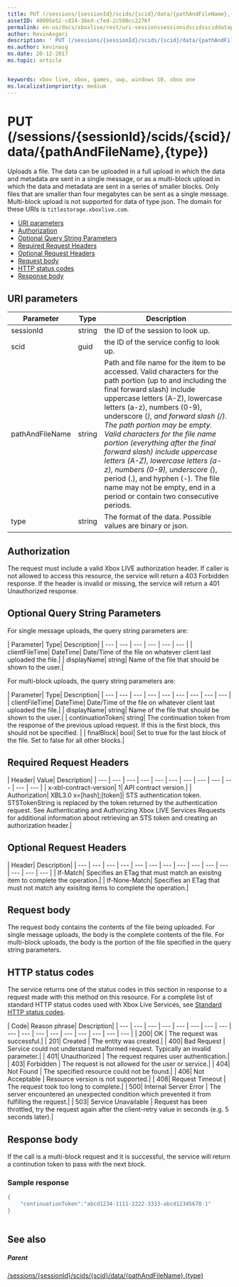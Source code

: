 ```yaml
---
title: PUT (/sessions/{sessionId}/scids/{scid}/data/{pathAndFileName},{type})
assetID: 40005e52-cd24-38ed-cfed-2c590cc2276f
permalink: en-us/docs/xboxlive/rest/uri-sessionssessionidscidssciddatapathandfilenametype-put.html
author: KevinAsgari
description: ' PUT (/sessions/{sessionId}/scids/{scid}/data/{pathAndFileName},{type})'
ms.author: kevinasg
ms.date: 20-12-2017
ms.topic: article


keywords: xbox live, xbox, games, uwp, windows 10, xbox one
ms.localizationpriority: medium
---
```



# PUT (/sessions/{sessionId}/scids/{scid}/data/{pathAndFileName},{type})
Uploads a file. The data can be uploaded in a full upload in which the data and metadata are sent in a single message, or as a multi-block upload in which the data and metadata are sent in a series of smaller blocks. Only files that are smaller than four megabytes can be sent as a single message. Multi-block upload is not supported for data of type json. 
The domain for these URIs is `titlestorage.xboxlive.com`.
 
  * [URI parameters](#ID4EX)
  * [Authorization](#ID4EEB)
  * [Optional Query String Parameters](#ID4ERB)
  * [Required Request Headers](#ID4ENE)
  * [Optional Request Headers](#ID4EWF)
  * [Request body](#ID4EZG)
  * [HTTP status codes](#ID4EEH)
  * [Response body](#ID4EXEAC)
 
<a id="ID4EX"></a>

 
## URI parameters 
 
| Parameter| Type| Description| 
| --- | --- | --- | 
| sessionId| string| the ID of the session to look up.| 
| scid| guid| the ID of the service config to look up.| 
| pathAndFileName| string| Path and file name for the item to be accessed. Valid characters for the path portion (up to and including the final forward slash) include uppercase letters (A-Z), lowercase letters (a-z), numbers (0-9), underscore (_), and forward slash (/). The path portion may be empty. Valid characters for the file name portion (everything after the final forward slash) include uppercase letters (A-Z), lowercase letters (a-z), numbers (0-9), underscore (_), period (.), and hyphen (-). The file name may not be empty, end in a period or contain two consecutive periods.| 
| type| string| The format of the data. Possible values are binary or json.| 
  
<a id="ID4EEB"></a>

 
## Authorization 
 
The request must include a valid Xbox LIVE authorization header. If caller is not allowed to access this resource, the service will return a 403 Forbidden response. If the header is invalid or missing, the service will return a 401 Unauthorized response. 
  
<a id="ID4ERB"></a>

 
## Optional Query String Parameters 
 
For single message uploads, the query string parameters are:
 
| Parameter| Type| Description| 
| --- | --- | --- | --- | --- | --- | 
| clientFileTime| DateTime| Date/Time of the file on whatever client last uploaded the file.| 
| displayName| string| Name of the file that should be shown to the user.| 
 
For multi-block uploads, the query string parameters are:
 
| Parameter| Type| Description| 
| --- | --- | --- | --- | --- | --- | --- | --- | --- | 
| clientFileTime| DateTime| Date/Time of the file on whatever client last uploaded the file.| 
| displayName| string| Name of the file that should be shown to the user.| 
| continuationToken| string| The continuation token from the response of the previous upload request. If this is the first block, this should not be specified. | 
| finalBlock| bool| Set to true for the last block of the file. Set to false for all other blocks.| 
  
<a id="ID4ENE"></a>

 
## Required Request Headers
 
| Header| Value| Description| 
| --- | --- | --- | --- | --- | --- | --- | --- | --- | --- | --- | --- | 
| x-xbl-contract-version| 1| API contract version.| 
| Authorization| XBL3.0 x=[hash];[token]| STS authentication token. STSTokenString is replaced by the token returned by the authentication request. See Authenticating and Authorizing Xbox LIVE Services Requests for additional information about retrieving an STS token and creating an authorization header.| 
  
<a id="ID4EWF"></a>

 
## Optional Request Headers
 
| Header| Description| 
| --- | --- | --- | --- | --- | --- | --- | --- | --- | --- | --- | --- | --- | --- | 
| If-Match| Specifies an ETag that must match an exisitng item to complete the operation.| 
| If-None-Match| Specifies an ETag that must not match any exisitng items to complete the operation.| 
  
<a id="ID4EZG"></a>

 
## Request body 
 
The request body contains the contents of the file being uploaded. For single message uploads, the body is the complete contents of the file. For multi-block uploads, the body is the portion of the file specified in the query string parameters. 
  
<a id="ID4EEH"></a>

 
## HTTP status codes 
 
The service returns one of the status codes in this section in response to a request made with this method on this resource. For a complete list of standard HTTP status codes used with Xbox Live Services, see [Standard HTTP status codes](../../additional/httpstatuscodes.md).
 
| Code| Reason phrase| Description| 
| --- | --- | --- | --- | --- | --- | --- | --- | --- | --- | --- | --- | --- | --- | --- | --- | --- | 
| 200| OK | The request was successful.| 
| 201| Created | The entity was created.| 
| 400| Bad Request | Service could not understand malformed request. Typically an invalid parameter.| 
| 401| Unauthorized | The request requires user authentication.| 
| 403| Forbidden | The request is not allowed for the user or service.| 
| 404| Not Found | The specified resource could not be found.| 
| 406| Not Acceptable | Resource version is not supported.| 
| 408| Request Timeout | The request took too long to complete.| 
| 500| Internal Server Error | The server encountered an unexpected condition which prevented it from fulfilling the request.| 
| 503| Service Unavailable | Request has been throttled, try the request again after the client-retry value in seconds (e.g. 5 seconds later).| 
  
<a id="ID4EXEAC"></a>

 
## Response body 
 
If the call is a multi-block request and it is successful, the service will return a continution token to pass with the next block.
 
<a id="ID4EDFAC"></a>

 
### Sample response
 

```cpp
{
    "continuationToken":"abcd1234-1111-2222-3333-abcd12345678-1"
}
         
```

   
<a id="ID4EPFAC"></a>

 
## See also
 
<a id="ID4ERFAC"></a>

 
##### Parent  

[/sessions/{sessionId}/scids/{scid}/data/{pathAndFileName},{type}](uri-sessionssessionidscidssciddatapathandfilenametype.md)

   